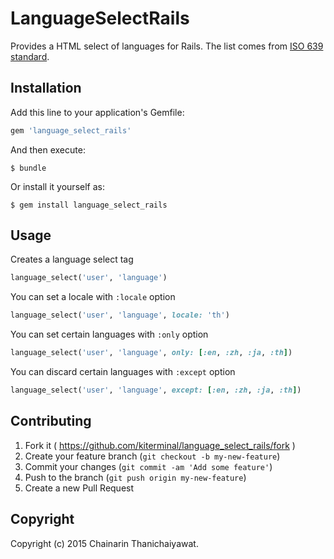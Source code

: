 # LanguageSelectRails

Provides a HTML select of languages for Rails. The list comes from [ISO 639 standard](https://en.wikipedia.org/wiki/ISO_639).

## Installation

Add this line to your application's Gemfile:

```ruby
gem 'language_select_rails'
```

And then execute:

    $ bundle

Or install it yourself as:

    $ gem install language_select_rails

## Usage

Creates a language select tag

```ruby
language_select('user', 'language')
```

You can set a locale with `:locale` option

```ruby
language_select('user', 'language', locale: 'th')
```

You can set certain languages with `:only` option

```ruby
language_select('user', 'language', only: [:en, :zh, :ja, :th])
```

You can discard certain languages with `:except` option

```ruby
language_select('user', 'language', except: [:en, :zh, :ja, :th])
```

## Contributing

1. Fork it ( https://github.com/kiterminal/language_select_rails/fork )
2. Create your feature branch (`git checkout -b my-new-feature`)
3. Commit your changes (`git commit -am 'Add some feature'`)
4. Push to the branch (`git push origin my-new-feature`)
5. Create a new Pull Request

## Copyright

Copyright (c) 2015 Chainarin Thanichaiyawat.
